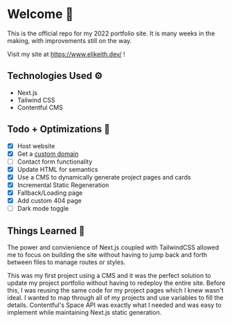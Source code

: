 # Welcome 👋

This is the official repo for my 2022 portfolio site. It is many weeks in the making, with improvements still on the way.

Visit my site at https://www.elikeith.dev/ !

## Technologies Used ⚙️

- Next.js
- Tailwind CSS
- Contentful CMS

## Todo + Optimizations 📝

- [x] Host website
- [x] Get a [custom domain](https://www.elikeith.dev/)
- [ ] Contact form functionality
- [x] Update HTML for semantics
- [x] Use a CMS to dynamically generate project pages and cards
- [x] Incremental Static Regeneration
- [x] Fallback/Loading page
- [x] Add custom 404 page
- [ ] Dark mode toggle

## Things Learned 🔖

The power and convienience of Next.js coupled with TailwindCSS allowed me to focus on building the site without having to jump back and forth between files to manage routes or styles.

This was my first project using a CMS and it was the perfect solution to update my project portfolio without having to redeploy the entire site. Before this, I was reusing the same code for my project pages which I knew wasn't ideal. I wanted to map through all of my projects and use variables to fill the details. Contentful's Space API was exactly what I needed and was easy to implement while maintaining Next.js static generation.
